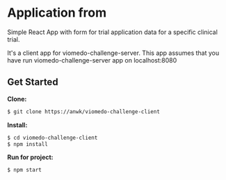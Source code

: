 # Application from

Simple React App with form for trial application data for a specific clinical trial.

It's a client app for viomedo-challenge-server.
This app assumes that you have run viomedo-challenge-server app on localhost:8080


## Get Started
**Clone:**
```bash
$ git clone https://anwk/viomedo-challenge-client
```

**Install:**
```bash
$ cd viomedo-challenge-client
$ npm install
```

**Run for project:**
```bash
$ npm start
```
